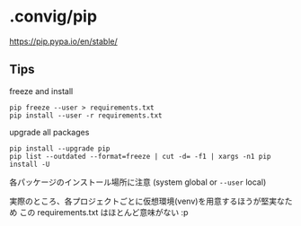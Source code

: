 # .convig/pip

https://pip.pypa.io/en/stable/

## Tips

freeze and install

```shell
pip freeze --user > requirements.txt
pip install --user -r requirements.txt
```

upgrade all packages

```shell
pip install --upgrade pip
pip list --outdated --format=freeze | cut -d= -f1 | xargs -n1 pip install -U
```

各パッケージのインストール場所に注意 (system global or `--user` local)

実際のところ、各プロジェクトごとに仮想環境(venv)を用意するほうが堅実なため
この requirements.txt はほとんど意味がない :p

